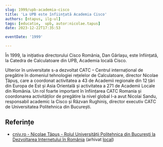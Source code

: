 ```yaml
---
slug: 1999/upb-academia-cisco
title: 'La UPB este înființată Academia Cisco'
authors: [ntapus, ilg-ul]
tags: [educatie,  upb, autor:nicolae.tapus]
date: 2023-12-22T17:35:53

eventDate: '1999'

---
```


În 1999, la inițiativa directorului Cisco România, Dan Gârlașu,
este înființată, la Catedra de Calculatoare din UPB, Academia locală Cisco.

<!-- truncate -->

Ulterior în universitate s-a dezvoltat CATC – Centrul internațional
de pregătire în domeniul tehnologiei rețelelor de Calculatoare,
director Nicolae Țăpuș, care a coordonat activitatea a 43 de Academii
regionale din 12 țări din Europa de Est și Asia Orientală și activitatea
a 271 de Academii Locale din România. Un rol foarte important în
înființarea CATC Romania și coordonarea activităților de pregătire
la nivel global l-a avut Nicolai Sandu, responsabil academic la
Cisco și Răzvan Rughiniș, director executiv CATC de Universitatea
Politehnica din București.

## Referințe

- [cniv.ro - Nicolae Tăpuș - Rolul Universității Politehnica din București la Dezvoltarea Internetului în România](https://cniv.ro/documents/26/CNIV_Volum_Aniversar_2023_-_Versiune_Online_DPxioQg.pdf)  (arhivat [local](https://cronica-it.github.io/arhiva/))

